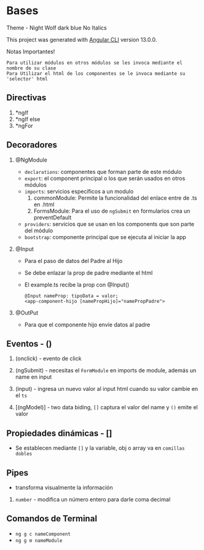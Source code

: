# Bases

Theme  - Night Wolf dark blue No Italics

This project was generated with [Angular CLI](https://github.com/angular/angular-cli) version 13.0.0.

Notas Importantes!

    Para utilizar módulos en otros módulos se les invoca mediante el nombre de su clase
    Para Utilizar el html de los componentes se le invoca mediante su 'selector' html

## Directivas

1. *ngIf
2. *ngIf else
3. *ngFor

## Decoradores

1. @NgModule
    - `declarations`: componentes que forman parte de este módulo
    - `export`: el component principal o los que serán usados en otros módulos
    - `imports`: servicios específicos a un modulo
      1. commonModule: Permite la funcionalidad del enlace entre de .ts en .html
      2. FormsModule: Para el uso de `ngSubmit` en formularios crea un preventDefault
    - `providers`: servicios que se usan en los components que son parte del módulo
    - `bootstrap`: componente principal que se ejecuta al iniciar la app

2. @Input
    - Para el paso de datos del Padre al Hijo
    - Se debe enlazar la prop de padre mediante el html
    - El example.ts recibe la prop con @Input()

          @Input nameProp: tipoData = valor;
          <app-component-hijo [namePropHijo]="namePropPadre">

3. @OutPut
    - Para que el componente hijo envíe datos al padre

## Eventos - ()

1. (onclick) - evento de click

2. (ngSubmit) - necesitas el `FormModule` en imports de module, además un name en input

3. (input) - ingresa un nuevo valor al input html cuando su valor cambie en el `ts`
  
4. [(ngModel)] - two data biding, `[]` captura el valor del name y `()` emite el valor

## Propiedades dinámicas - []

- Se establecen mediante `[]` y la variable, obj o array va en `comillas dobles`

## Pipes

- transforma visualmente la información

1. `number` - modifica un número entero para darle coma decimal

## Comandos de Terminal

- `ng g c nameComponent`
- `ng g m nameModule`
